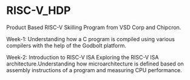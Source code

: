 # RISC-V_HDP

Product Based RISC-V Skilling Program from VSD Corp and Chipcron.

Week-1:  Understanding how a C program is compiled using various compilers with the help of the Godbolt platform.

Week-2: Introduction to RISC-V ISA Exploring the RISC-V ISA architecture.Understanding how microarchitecture is defined based on assembly instructions of a program and measuring CPU performance.
